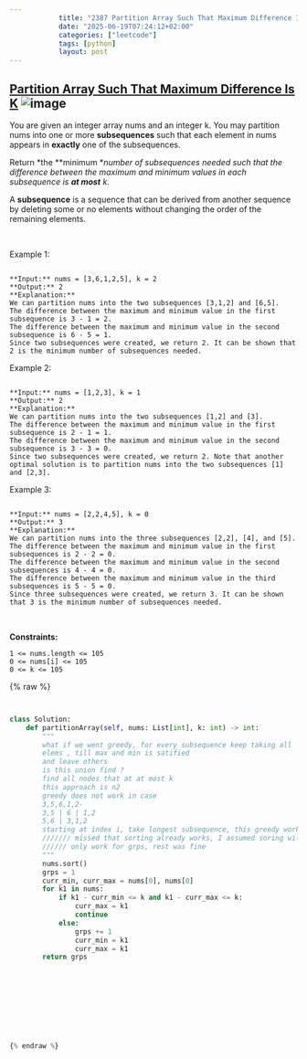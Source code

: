 ```yaml
---
            title: "2387 Partition Array Such That Maximum Difference Is K"
            date: "2025-06-19T07:24:12+02:00"
            categories: ["leetcode"]
            tags: [python]
            layout: post
---
```

            
## [Partition Array Such That Maximum Difference Is K](https://leetcode.com/problems/partition-array-such-that-maximum-difference-is-k) ![image](https://img.shields.io/badge/Difficulty-Medium-orange)

You are given an integer array nums and an integer k. You may partition nums into one or more **subsequences** such that each element in nums appears in **exactly** one of the subsequences.

Return *the **minimum **number of subsequences needed such that the difference between the maximum and minimum values in each subsequence is **at most** *k*.*

A **subsequence** is a sequence that can be derived from another sequence by deleting some or no elements without changing the order of the remaining elements.

 

Example 1:

```

**Input:** nums = [3,6,1,2,5], k = 2
**Output:** 2
**Explanation:**
We can partition nums into the two subsequences [3,1,2] and [6,5].
The difference between the maximum and minimum value in the first subsequence is 3 - 1 = 2.
The difference between the maximum and minimum value in the second subsequence is 6 - 5 = 1.
Since two subsequences were created, we return 2. It can be shown that 2 is the minimum number of subsequences needed.

```

Example 2:

```

**Input:** nums = [1,2,3], k = 1
**Output:** 2
**Explanation:**
We can partition nums into the two subsequences [1,2] and [3].
The difference between the maximum and minimum value in the first subsequence is 2 - 1 = 1.
The difference between the maximum and minimum value in the second subsequence is 3 - 3 = 0.
Since two subsequences were created, we return 2. Note that another optimal solution is to partition nums into the two subsequences [1] and [2,3].

```

Example 3:

```

**Input:** nums = [2,2,4,5], k = 0
**Output:** 3
**Explanation:**
We can partition nums into the three subsequences [2,2], [4], and [5].
The difference between the maximum and minimum value in the first subsequences is 2 - 2 = 0.
The difference between the maximum and minimum value in the second subsequences is 4 - 4 = 0.
The difference between the maximum and minimum value in the third subsequences is 5 - 5 = 0.
Since three subsequences were created, we return 3. It can be shown that 3 is the minimum number of subsequences needed.

```

 

**Constraints:**

	1 <= nums.length <= 105
	0 <= nums[i] <= 105
	0 <= k <= 105

{% raw %}


```python


class Solution:
    def partitionArray(self, nums: List[int], k: int) -> int:
        """
        what if we went greedy, for every subsequence keep taking all
        elems , till max and min is satified
        and leave others
        is this union find ?
        find all nodes that at at most k 
        this approach is n2
        greedy does not work in case
        3,5,6,1,2-
        3,5 | 6 | 1,2
        5,6 | 3,1,2
        starting at index i, take longest subsequence, this greedy works
        /////// missed that sorting already works, I assumed soring will
        ////// only work for grps, rest was fine
        """
        nums.sort()
        grps = 1
        curr_min, curr_max = nums[0], nums[0]
        for k1 in nums:
            if k1 - curr_min <= k and k1 - curr_max <= k:
                curr_max = k1
                continue
            else:
                grps += 1
                curr_min = k1
                curr_max = k1
        return grps







        


{% endraw %}
```

